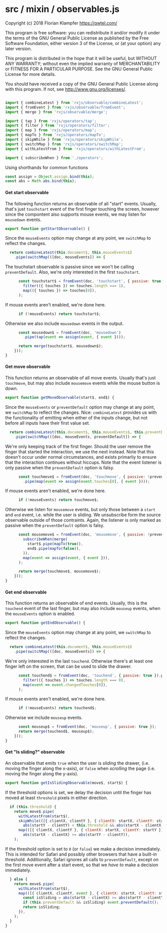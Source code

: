 # src / mixin / observables.js
Copyright (c) 2018 Florian Klampfer <https://qwtel.com/>

This program is free software: you can redistribute it and/or modify
it under the terms of the GNU General Public License as published by
the Free Software Foundation, either version 3 of the License, or
(at your option) any later version.

This program is distributed in the hope that it will be useful,
but WITHOUT ANY WARRANTY; without even the implied warranty of
MERCHANTABILITY or FITNESS FOR A PARTICULAR PURPOSE.  See the
GNU General Public License for more details.

You should have received a copy of the GNU General Public License
along with this program.  If not, see <http://www.gnu.org/licenses/>.


```js

import { combineLatest } from 'rxjs/observable/combineLatest';
import { fromEvent } from 'rxjs/observable/fromEvent';
import { merge } from 'rxjs/observable/merge';

import { tap } from 'rxjs/operators/tap';
import { filter } from 'rxjs/operators/filter';
import { map } from 'rxjs/operators/map';
import { mapTo } from 'rxjs/operators/mapTo';
import { skipWhile } from 'rxjs/operators/skipWhile';
import { switchMap } from 'rxjs/operators/switchMap';
import { withLatestFrom } from 'rxjs/operators/withLatestFrom';

import { subscribeWhen } from './operators';
```

Using shorthands for common functions


```js
const assign = Object.assign.bind(this);
const abs = Math.abs.bind(this);
```

#### Get start observable
The following function returns an observable of all "start" events.
Usually, that's just `touchstart` event of the first finger touching the screen,
however since the compontent also supports mouse events,
we may listen for `mousedown` events.


```js
export function getStartObservable() {
```

Since the `mouseEvents` option may change at any point, we `switchMap` to reflect the changes.


```js
  return combineLatest(this.document$, this.mouseEvents$)
    .pipe(switchMap(([doc, mouseEvents]) => {
```

The touchstart observable is passive since we won't be calling `preventDefault`.
Also, we're only interested in the first `touchstart`.


```js
      const touchstart$ = fromEvent(doc, 'touchstart', { passive: true }).pipe(
        filter(({ touches }) => touches.length === 1),
        map(({ touches }) => touches[0]),
      );
```

If mouse events aren't enabled, we're done here.


```js
      if (!mouseEvents) return touchstart$;
```

Otherwise we also include `mousedown` events in the output.


```js
      const mousedown$ = fromEvent(doc, 'mousedown')
        .pipe(tap(event => assign(event, { event })));

      return merge(touchstart$, mousedown$);
    }));
}
```

#### Get move observable
This function returns an observable of all move events. Usually that's just `touchmove`,
but may also include `mousemove` events while the mouse button is down.


```js
export function getMoveObservable(start$, end$) {
```

Since the `mouseEvents` or `preventDefault` option may change at any point,
we `switchMap` to reflect the changes.
Nice: `combineLatest` provides us with the functionality of emitting
when either of the inputs change, but not before all inputs have their first value set.


```js
  return combineLatest(this.document$, this.mouseEvents$, this.preventDefault$)
    .pipe(switchMap(([doc, mouseEvents, preventDefault]) => {
```

We're only keeping track of the first finger.
Should the user remove the finger that started the interaction, we use the next instead.
Note that this doesn't occur under normal circumstances,
and exists primarliy to ensure that the interaction continues without hiccups.
Note that the event listener is only passive when the `preventDefault` option is falsy.


```js
      const touchmove$ = fromEvent(doc, 'touchmove', { passive: !preventDefault })
        .pipe(map(event => assign(event.touches[0], { event })));
```

If mouse events aren't enabled, we're done here.


```js
      if (!mouseEvents) return touchmove$;
```

Otherwise we listen for `mousemove` events,
but only those between a `start` and `end` event, i.e. while the user is sliding.
We unsubscribe form the source observable outside of those contraints.
Again, the listener is only marked as passive when the `preventDefault` option is falsy.


```js
      const mousemove$ = fromEvent(doc, 'mousemove', { passive: !preventDefault }).pipe(
        subscribeWhen(merge(
          start$.pipe(mapTo(true)),
          end$.pipe(mapTo(false)),
        )),
        map(event => assign(event, { event })),
      );

      return merge(touchmove$, mousemove$);
    }));
}
```

#### Get end observable
This function returns an observable of end events.
Usually, this is the `touchend` event of the last finger, but may also include `mouseup` events,
when the `mouseEvents` option is enabled.


```js
export function getEndObservable() {
```

Since the `mouseEvents` option may change at any point, we `switchMap` to reflect the changes.


```js
  return combineLatest(this.document$, this.mouseEvents$)
    .pipe(switchMap(([doc, mouseEvents]) => {
```

We're only interested in the last `touchend`.
Otherwise there's at least one finger left on the screen,
that can be used to slide the drawer.


```js
      const touchend$ = fromEvent(doc, 'touchend', { passive: true }).pipe(
        filter(({ touches }) => touches.length === 0),
        map(event => event.changedTouches[0]),
      );
```

If mouse events aren't enabled, we're done here.


```js
      if (!mouseEvents) return touchend$;
```

Otherwise we include `mouseup` events.


```js
      const mouseup$ = fromEvent(doc, 'mouseup', { passive: true });
      return merge(touchend$, mouseup$);
    }));
}
```

#### Get "Is sliding?" observable
An observable that emits `true` when the user is *sliding* the drawer,
(i.e. moving the finger along the x-axis), or `false` when *scrolling* the page
(i.e. moving the finger along the y-axis).


```js
export function getIsSlidingObservable(move$, start$) {
```

If the threshold options is set, we delay the decision until
the finger has moved at least `threshold` pixels in either direction.


```js
  if (this.threshold) {
    return move$.pipe(
      withLatestFrom(start$),
      skipWhile(([{ clientX, clientY }, { clientX: startX, clientY: startY }]) =>
        abs(startY - clientY) < this.threshold && abs(startX - clientX) < this.threshold),
      map(([{ clientX, clientY }, { clientX: startX, clientY: startY }]) =>
        abs(startX - clientX) >= abs(startY - clientY)),
    );
```

If the threshold option is set to `0` (or `false`) we make a decision immediately.
This is intended for Safari and possibly other browsers that have a built-in threshold.
Additionally, Safari ignores all calls to `preventDefault`, except on the first move event
after a start event, so that we *have to* make a decision immediately.


```js
  } else {
    return move$.pipe(
      withLatestFrom(start$),
      map(([{ clientX, clientY, event }, { clientX: startX, clientY: startY }]) => {
        const isSliding = abs(startX - clientX) >= abs(startY - clientY);
        if (this.preventDefault && isSliding) event.preventDefault();
        return isSliding;
      }),
    );
  }
}
```


